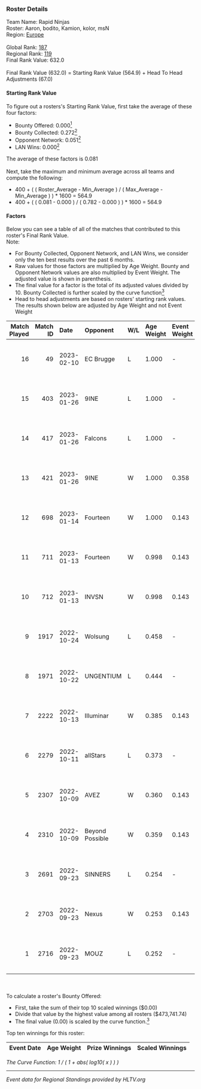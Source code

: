### Roster Details<br />
Team Name: Rapid Ninjas<br />
Roster: Aaron, bodito, Kamion, kolor, msN<br />
Region: [Europe]( ../standings_europe.md)<br />
<br />
Global Rank: [187](../standings_global.md)<br />
Regional Rank: [119]( ../standings_europe.md)<br />
Final Rank Value:  632.0<br />
<br />
Final Rank Value (632.0) = Starting Rank Value (564.9) + Head To Head Adjustments (67.0)<br />

#### Starting Rank Value<br />
To figure out a rosters's Starting Rank Value, first take the average of these four factors:<br />
- Bounty Offered: 0.000[<sup>1</sup>](#table2)
- Bounty Collected: 0.272[<sup>2</sup>](#table1)
- Opponent Network: 0.051[<sup>2</sup>](#table1)
- LAN Wins: 0.000[<sup>2</sup>](#table1)

The average of these factors is 0.081<br />
<br />
Next, take the maximum and minimum average across all teams and compute the following:<br />
- 400 + ( ( Roster_Average - Min_Average ) / ( Max_Average - Min_Average ) ) * 1600 = 564.9
- 400 + ( ( 0.081 - 0.000 ) / ( 0.782 - 0.000 ) ) * 1600 = 564.9


#### Factors<br />
Below you can see a table of all of the matches that contributed to this roster's Final Rank Value.<br />
Note:<br />

- For Bounty Collected, Opponent Network, and LAN Wins, we consider only the ten best results over the past 6 months.
- Raw values for those factors are multiplied by Age Weight. Bounty and Opponent Network values are also multiplied by Event Weight. The adjusted value is shown in parenthesis.
- The final value for a factor is the total of its adjusted values divided by 10. Bounty Collected is further scaled by the curve function[<sup>3</sup>](#curveFunction)
- Head to head adjustments are based on rosters' starting rank values. The results shown below are adjusted by Age Weight and not Event Weight
<span id="table1"></span><br />


| Match Played | Match ID | Date       | Opponent        | W/L | Age Weight | Event Weight | Bounty Collected | Opponent Network | LAN Wins  | H2H Adj. | Roster                              |
| -: | -: | :- | :- | :- | :- | :- | :- | :- | :- | -: | :- |
|           16 |       49 | 2023-02-10 | EC Brugge       | L   | 1.000      | -            | -                | -                | -         |   -13.56 | Aaron, bodito, Kamion, kolor, msN   |
|           15 |      403 | 2023-01-26 | 9INE            | L   | 1.000      | -            | -                | -                | -         |    -4.72 | Aaron, bodito, Kamion, kolor, msN   |
|           14 |      417 | 2023-01-26 | Falcons         | L   | 1.000      | -            | -                | -                | -         |    -4.07 | bodito, fleav, Kamion, kolor, msN   |
|           13 |      421 | 2023-01-26 | 9INE            | W   | 1.000      | 0.358        | 0.045 (0.016)    | 1.000 (0.358)    | 0 (0.000) |    26.86 | Aaron, bodito, Kamion, kolor, msN   |
|           12 |      698 | 2023-01-14 | Fourteen        | W   | 1.000      | 0.143        | 0.000 (0.000)    | 0.082 (0.012)    | 0 (0.000) |    12.58 | bodito, fleav, Kamion, kolor, msN   |
|           11 |      711 | 2023-01-13 | Fourteen        | W   | 0.998      | 0.143        | 0.000 (0.000)    | 0.082 (0.012)    | 0 (0.000) |    12.48 | bodito, fleav, Kamion, kolor, msN   |
|           10 |      712 | 2023-01-13 | INVSN           | W   | 0.998      | 0.143        | 0.014 (0.002)    | 0.428 (0.061)    | 0 (0.000) |    25.94 | bodito, fleav, Kamion, kolor, msN   |
|            9 |     1917 | 2022-10-24 | Wolsung         | L   | 0.458      | -            | -                | -                | -         |    -7.88 | Aaron, bodito, coolio, Kamion, msN  |
|            8 |     1971 | 2022-10-22 | UNGENTIUM       | L   | 0.444      | -            | -                | -                | -         |    -3.28 | bodito, coolio, Kamion, msN, sl3nd  |
|            7 |     2222 | 2022-10-13 | Illuminar       | W   | 0.385      | 0.143        | 0.048 (0.003)    | 0.700 (0.039)    | 0 (0.000) |    11.09 | EXUS, mASKED, morelz, reatz, TOAO   |
|            6 |     2279 | 2022-10-11 | allStars        | L   | 0.373      | -            | -                | -                | -         |    -5.26 | bodito, coolio, Kamion, msN, sl3nd  |
|            5 |     2307 | 2022-10-09 | AVEZ            | W   | 0.360      | 0.143        | 0.001 (0.000)    | 0.015 (0.001)    | 0 (0.000) |     6.52 | bodito, coolio, Kamion, msN, sl3nd  |
|            4 |     2310 | 2022-10-09 | Beyond Possible | W   | 0.359      | 0.143        | 0.000 (0.000)    | 0.088 (0.005)    | 0 (0.000) |     4.91 | bodito, coolio, Kamion, msN, sl3nd  |
|            3 |     2691 | 2022-09-23 | SINNERS         | L   | 0.254      | -            | -                | -                | -         |    -0.64 | beastik, forsyy, SHOCK, ZEDKO, Zero |
|            2 |     2703 | 2022-09-23 | Nexus           | W   | 0.253      | 0.143        | 0.001 (0.000)    | 0.542 (0.020)    | 0 (0.000) |     6.23 | adamS, BTN, ragga, SEMINTE, XELLOW  |
|            1 |     2716 | 2022-09-23 | MOUZ            | L   | 0.252      | -            | -                | -                | -         |    -0.15 | bodito, coolio, Kamion, msN, sl3nd  |

<br />
<span id="table2"></span><br />
To calculate a roster's Bounty Offered:<br />

- First, take the sum of their top 10 scaled winnings ($0.00)
- Divide that value by the highest value among all rosters ($473,741.74)
- The final value (0.00) is scaled by the curve function.[<sup>3</sup>](#curveFunction)

Top ten winnings for this roster:<br />

| Event Date | Age Weight | Prize Winnings | Scaled Winnings |
| :- | -: | :- | :- |


<span id="curveFunction"></span>_The Curve Function: 1 / ( 1 + abs( log10( x ) ) )_<br />

---
_Event data for Regional Standings provided by HLTV.org_<br />
